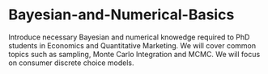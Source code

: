 # Bayesian-and-Numerical-Basics
Introduce necessary Bayesian and numerical knowedge required to PhD students in Economics and Quantitative Marketing.
We will cover common topics such as sampling, Monte Carlo Integration and MCMC. We will focus on consumer discrete choice models.
